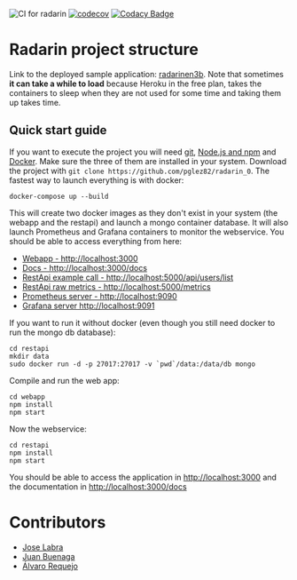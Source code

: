 ![CI for radarin](https://github.com/arquisoft/radarin_en3b/workflows/CI%20for%20radarin/badge.svg)
[![codecov](https://codecov.io/gh/Arquisoft/radarin_en3b/branch/master/graph/badge.svg?token=M6s7O8AMdS)](https://codecov.io/gh/Arquisoft/radarin_en3b)
[![Codacy Badge](https://app.codacy.com/project/badge/Grade/22f1c3ad5a654632885a7e40830a22b5)](https://www.codacy.com/gh/Arquisoft/radarin_en3b/dashboard?utm_source=github.com&amp;utm_medium=referral&amp;utm_content=Arquisoft/radarin_en3b&amp;utm_campaign=Badge_Grade)
# Radarin project structure
Link to the deployed sample application: [radarinen3b](https://radarinen3bwebapp.herokuapp.com/). Note that sometimes **it can take a while to load** because Heroku in the free plan, takes the containers to sleep when they are not used for some time and taking them up takes time.

## Quick start guide
If you want to execute the project you will need [git](https://git-scm.com/downloads), [Node.js and npm](https://www.npmjs.com/get-npm) and [Docker](https://docs.docker.com/get-docker/). Make sure the three of them are installed in your system. Download the project with `git clone https://github.com/pglez82/radarin_0`. The fastest way to launch everything is with docker:
```
docker-compose up --build
```
This will create two docker images as they don't exist in your system (the webapp and the restapi) and launch a mongo container database. It will also launch Prometheus and Grafana containers to monitor the webservice. You should be able to access everything from here:
 - [Webapp - http://localhost:3000](http://localhost:3000)
 - [Docs - http://localhost:3000/docs](http://localhost:3000/docs)
 - [RestApi example call - http://localhost:5000/api/users/list](http://localhost:5000/api/users/list)
 - [RestApi raw metrics - http://localhost:5000/metrics](http://localhost:5000/metrics)
 - [Prometheus server - http://localhost:9090](http://localhost:9090)
 - [Grafana server http://localhost:9091](http://localhost:9091)
 
If you want to run it without docker (even though you still need docker to run the mongo db database):
```
cd restapi
mkdir data
sudo docker run -d -p 27017:27017 -v `pwd`/data:/data/db mongo
```
Compile and run the web app:
```
cd webapp
npm install
npm start
```
Now the webservice:
```
cd restapi
npm install
npm start
```
You should be able to access the application in [http://localhost:3000](http://localhost:3000) and the documentation in [http://localhost:3000/docs](http://localhost:3000/docs)

# Contributors

- [Jose Labra](http://github.com/labra)
- [Juan Buenaga](https://github.com/LeJuan-cod)
- [Álvaro Requejo](http://github.com/alvarorece)
